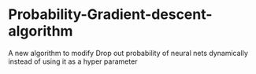 # Probability-Gradient-descent-algorithm
A new algorithm to modify Drop out probability of neural nets dynamically instead of using it as a hyper parameter
